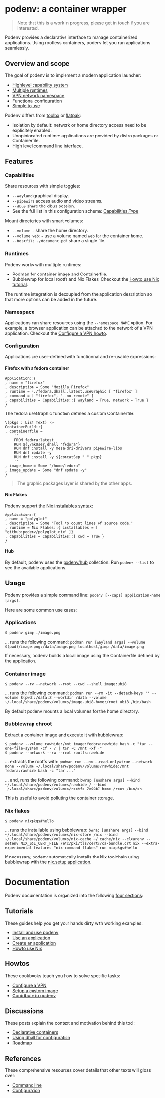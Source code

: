 # podenv: a container wrapper

> Note that this is a work in progress, please get in touch if you are interested.

Podenv provides a declarative interface to manage containerized applications.
Using rootless containers, podenv let you run applications seamlessly.

## Overview and scope

The goal of podenv is to implement a modern application launcher:

- [Highlevel capability system](#capabilities)
- [Multiple runtimes](#runtimes)
- [VPN network namespace](#namespace)
- [Functional configuration](#configuration)
- [Simple to use](#usages)

Podenv differs from [toolbx](https://containertoolbx.org/) or [flatpak](https://flatpak.org/):

- Isolation by default: network or home directory access need to be explicitely enabled.
- Unopinionated runtime: applications are provided by distro packages or Containerfile.
- High level command line interface.

## Features

### <a name="capabilities"></a>Capabilities

Share resources with simple toggles:

- `--wayland` graphical display.
- `--pipewire` access audio and video streams.
- `--dbus` share the dbus session.
- See the full list in this configuration schema: [Capabilities.Type](https://github.com/podenv/hub/blob/main/schemas/Capabilities.dhall)

Mount directories with smart volumes:

- `--volume ~` share the home directory.
- `--volume web:~` use a volume named `web` for the container home.
- `--hostfile ./document.pdf` share a single file.

### <a name="runtimes"></a>Runtimes

Podenv works with multiple runtimes:

- Podman for container image and Containerfile.
- Bubblewrap for local rootfs and Nix Flakes. Checkout the [Howto use Nix tutorial](./docs/tutorials/nix.md).

The runtime integration is decoupled from the application description
so that more options can be added in the future.

### <a name="namespaces"></a>Namespace

Applications can share resources using the `--namespace NAME` option.
For example, a browser application can be attached to the network of a VPN application.
Checkout the [Configure a VPN howto](./docs/howtos/vpn.md).

### <a name="namespaces"></a>Configuration

Applications are user-defined with functionnal and re-usable expressions:

#### Firefox with a fedora container

```dhall
Application::{
, name = "firefox"
, description = Some "Mozilla Firefox"
, runtime = (./fedora.dhall).latest.useGraphic [ "firefox" ]
, command = [ "firefox", "--no-remote" ]
, capabilities = Capabilities::{ wayland = True, network = True }
}
```

The fedora useGraphic function defines a custom Containerfile:

```dhall
\(pkgs : List Text) ->
ContainerBuild::{
, containerfile =
    ''
    FROM fedora:latest
    RUN ${./mkUser.dhall "fedora"}
    RUN dnf install -y mesa-dri-drivers pipewire-libs
    RUN dnf update -y
    RUN dnf install -y ${concatSep " " pkgs}
    ''
, image_home = Some "/home/fedora"
, image_update = Some "dnf update -y"
}
```

> The graphic packages layer is shared by the other apps.

#### Nix Flakes

Podenv support the [Nix installables syntax](https://nixos.org/manual/nix/stable/command-ref/new-cli/nix.html#installables):

```dhall
Application::{
, name = "polyglot"
, description = Some "Tool to count lines of source code."
, runtime = Nix Flakes::{ installables = [ "github:podenv/polyglot.nix" ]}
, capabilities = Capabilities::{ cwd = True }
}
```

#### Hub

By default, podenv uses the [podenv/hub](https://github.com/podenv/hub) collection.
Run `podenv --list` to see the available applications.


## <a name="usages"></a>Usage

Podenv provides a simple command line: `podenv [--caps] application-name [args]`.

Here are some common use cases:

### Applications

```ShellSession
$ podenv gimp ./image.png
```

… runs the following command: `podman run [wayland args] --volume $(pwd)/image.png:/data/image.png localhost/gimp /data/image.png`

If necessary, podenv builds a local image using the Containerfile defined by the application.

### Container image

```ShellSession
$ podenv --rw --network --root --cwd --shell image:ubi8
```

… runs the following command: `podman run --rm -it --detach-keys '' --volume $(pwd):/data:Z --workdir /data --volume ~/.local/share/podenv/volumes/image-ubi8-home:/root ubi8 /bin/bash`

By default podenv mounts a local volumes for the home directory.

### Bubblewrap chroot

Extract a container image and execute it with bubblewrap:

```ShellSession
$ podenv --volume rawhide:/mnt image:fedora:rawhide bash -c "tar --one-file-system -cf - / | tar -C /mnt -xf -"
$ podenv --network --rw --root rootfs:rawhide
```

… extracts the rootfs with: `podman run --rm --read-only=true --network none --volume ~/.local/share/podenv/volumes/rawhide:/mnt fedora:rawhide bash -c "tar ..."`

… and, runs the following command: `bwrap [unshare args] --bind ~/.local/share/podenv/volumes/rawhide / --bind ~/.local/share/podenv/volumes/rootfs-7e08b7-home /root /bin/sh`

This is useful to avoid polluting the container storage.

### Nix flakes

```ShellSession
$ podenv nixpkgs#hello
```

… runs the installable using bubblewrap: `bwrap [unshare args] --bind ~/.local/share/podenv/volumes/nix-store /nix --bind ~/.local/share/podenv/volumes/nix-cache ~/.cache/nix --clearenv --setenv NIX_SSL_CERT_FILE /etc/pki/tls/certs/ca-bundle.crt nix --extra-experimental-features "nix-command flakes" run nixpkgs#hello`

If necessary, podenv automatically installs the Nix toolchain using bubblewrap with the [nix.setup application](https://github.com/podenv/hub/blob/main/Builders/nix.dhall).


# Documentation

Podenv documentation is organized into the following [four sections][documentation]:

[documentation]: https://www.divio.com/en/blog/documentation/

## Tutorials

These guides help you get your hands dirty with working examples:

* [Install and use podenv](./docs/tutorials/install.md)
* [Use an application](./docs/tutorials/use.md)
* [Create an application](./docs/tutorials/create.md)
* [Howto use Nix](./docs/tutorials/nix.md)

## Howtos

These cookbooks teach you how to solve specific tasks:

* [Configure a VPN](./docs/howtos/vpn.md)
* [Setup a custom image](./docs/howtos/image.md)
* [Contribute to podenv](./docs/howtos/contribute.md)

## Discussions

These posts explain the context and motivation behind this tool:

* [Declarative containers](./docs/discussions/declarative-containers.md)
* [Using dhall for configuration](./docs/discussions/dhall-configuration.md)
* [Roadmap](./docs/discussions/roadmap.md)

## References

These comprehensive resources cover details that other texts will gloss over:

* [Command line](./docs/references/command-line.md)
* [Configuration](./docs/references/configuration.md)
